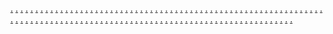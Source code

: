 <a href="https://65ed9305e5b46.site123.me/">.</a>
<a href="https://65ed9238666a3.site123.me/">.</a>
<a href="https://65ed9147a538d.site123.me/">.</a>
<a href="https://65ed72746c306.site123.me/">.</a>
<a href="https://65ed93c1d8275.site123.me/">.</a>
<a href="https://65ed930a524f0.site123.me/">.</a>
<a href="https://65ed923ee3dfc.site123.me/">.</a>
<a href="https://65ed914bd2a39.site123.me/">.</a>
<a href="https://65ed727774d5b.site123.me/">.</a>
<a href="https://65ed93bfa36ea.site123.me/">.</a>
<a href="https://65ed9306efa20.site123.me/">.</a>
<a href="https://65ed923a06d28.site123.me/">.</a>
<a href="https://65ed914953f45.site123.me/">.</a>
<a href="https://65ed727511ada.site123.me/">.</a>
<a href="https://65ed93c530a8e.site123.me/">.</a>
<a href="https://65ed930c8ed5f.site123.me/">.</a>
<a href="https://65ed923f90cec.site123.me/">.</a>
<a href="https://65ed914fa310c.site123.me/">.</a>
<a href="https://65ed72797a869.site123.me/">.</a>
<a href="https://65ed93bdaa081.site123.me/">.</a>
<a href="https://65ed9305c0910.site123.me/">.</a>
<a href="https://65ed9238e475b.site123.me/">.</a>
<a href="https://65ed9148aff9c.site123.me/">.</a>
<a href="https://65ed72746c92d.site123.me/">.</a>
<a href="https://65ed93c2d03f8.site123.me/">.</a>
<a href="https://65ed930a55137.site123.me/">.</a>
<a href="https://65ed9240448e6.site123.me/">.</a>
<a href="https://65ed91704c6ea.site123.me/">.</a>
<a href="https://65ed727836f16.site123.me/">.</a>
<a href="https://65ed93bff1372.site123.me/">.</a>
<a href="https://65ed9308ef086.site123.me/">.</a>
<a href="https://65ed923b402fb.site123.me/">.</a>
<a href="https://65ed914a3e9c6.site123.me/">.</a>
<a href="https://65ed7275b44d8.site123.me/">.</a>
<a href="https://65ed93c5a6bd1.site123.me/">.</a>
<a href="https://65ed930d1004a.site123.me/">.</a>
<a href="https://65ed9240a6207.site123.me/">.</a>
<a href="https://65ed91504b5e6.site123.me/">.</a>
<a href="https://65ed727b8e52f.site123.me/">.</a>
<a href="https://65ec56233ccb8.site123.me/">.</a>
<a href="https://65ed5a70c93e5.site123.me/">.</a>
<a href="https://65ed59ba3b860.site123.me/">.</a>
<a href="https://65ed5910a4f52.site123.me/">.</a>
<a href="https://65ed585af3eb0.site123.me/">.</a>
<a href="https://65ed57abd68d5.site123.me/">.</a>
<a href="https://65ed5a75d91ab.site123.me/">.</a>
<a href="https://65ed59c0b78c9.site123.me/">.</a>
<a href="https://65ed5914f25bc.site123.me/">.</a>
<a href="https://65ed585dcbfac.site123.me/">.</a>
<a href="https://65ed57b16f73b.site123.me/">.</a>
<a href="https://65ed5a72f1aa3.site123.me/">.</a>
<a href="https://65ed59bc16159.site123.me/">.</a>
<a href="https://65ed5912af051.site123.me/">.</a>
<a href="https://65ed585b50896.site123.me/">.</a>
<a href="https://65ed57ad35091.site123.me/">.</a>
<a href="https://65ed5a784444e.site123.me/">.</a>
<a href="https://65ed59c1f3206.site123.me/">.</a>
<a href="https://65ed59179d63f.site123.me/">.</a>
<a href="https://65ed5862019f5.site123.me/">.</a>
<a href="https://65ed57b39071c.site123.me/">.</a>
<a href="https://65ed5a719a3ee.site123.me/">.</a>
<a href="https://65ed59baeab90.site123.me/">.</a>
<a href="https://65ed591185a6a.site123.me/">.</a>
<a href="https://65ed585a61589.site123.me/">.</a>
<a href="https://65ed57ac7a2a1.site123.me/">.</a>
<a href="https://65ed5a77742b4.site123.me/">.</a>
<a href="https://65ed59c156bbe.site123.me/">.</a>
<a href="https://65ed5915acf09.site123.me/">.</a>
<a href="https://65ed585e7d4a3.site123.me/">.</a>
<a href="https://65ed57b2d9b37.site123.me/">.</a>
<a href="https://65ed5a73ec89c.site123.me/">.</a>
<a href="https://65ed59bd91a27.site123.me/">.</a>
<a href="https://65ed5913bf0e1.site123.me/">.</a>
<a href="https://65ed585c42eeb.site123.me/">.</a>
<a href="https://65ed57ade6bd8.site123.me/">.</a>
<a href="https://65ed5a7a4c5a6.site123.me/">.</a>
<a href="https://65ed59c277f3e.site123.me/">.</a>
<a href="https://65ed5918be380.site123.me/">.</a>
<a href="https://65ed5862532d9.site123.me/">.</a>
<a href="https://65ed57b3a22a3.site123.me/">.</a>
<a href="https://65ec20f60b02f.site123.me/">.</a>
<a href="https://65ec202b97ac7.site123.me/">.</a>
<a href="https://65ec1f6566933.site123.me/">.</a>
<a href="https://65ec1d098003b.site123.me/">.</a>
<a href="https://65ec1c23c9fdf.site123.me/">.</a>
<a href="https://65ec20fad0975.site123.me/">.</a>
<a href="https://65ec203174cf5.site123.me/">.</a>
<a href="https://65ec1f6a5c29b.site123.me/">.</a>
<a href="https://65ec1d0f6c9e9.site123.me/">.</a>
<a href="https://65ec1c2906f5e.site123.me/">.</a>
<a href="https://65ec20f7e585d.site123.me/">.</a>
<a href="https://65ec202d7fdec.site123.me/">.</a>
<a href="https://65ec1f675f488.site123.me/">.</a>
<a href="https://65ec1d0b47d15.site123.me/">.</a>
<a href="https://65ec1c2769711.site123.me/">.</a>
<a href="https://65ec20fe3268a.site123.me/">.</a>
<a href="https://65ec20334a33c.site123.me/">.</a>
<a href="https://65ec1f6d93536.site123.me/">.</a>
<a href="https://65ec1d11404b5.site123.me/">.</a>
<a href="https://65ec1c2aac30b.site123.me/">.</a>
<a href="https://65ec20f6b1090.site123.me/">.</a>
<a href="https://65ec202c883eb.site123.me/">.</a>
<a href="https://65ec1f66521f1.site123.me/">.</a>
<a href="https://65ec1d09d797a.site123.me/">.</a>
<a href="https://65ec1c2536de7.site123.me/">.</a>
<a href="https://65ec1721c65d4.site123.me/">.</a>
<a href="https://65ec2031e2408.site123.me/">.</a>
<a href="https://65ec1f6abbae4.site123.me/">.</a>
<a href="https://65ec1d0fc7640.site123.me/">.</a>
<a href="https://65ec1c2a1b12c.site123.me/">.</a>
<a href="https://65ec20f905271.site123.me/">.</a>
<a href="https://65ec202f33f65.site123.me/">.</a>
<a href="https://65ec1f6846eea.site123.me/">.</a>
<a href="https://65ec1d0e22f71.site123.me/">.</a>
<a href="https://65ec1c2767696.site123.me/">.</a>
<a href="https://65ec20fe7dfdb.site123.me/">.</a>
<a href="https://65ec2033ab04d.site123.me/">.</a>
<a href="https://65ec1f6e23e0b.site123.me/">.</a>
<a href="https://65ec1d117f467.site123.me/">.</a>
<a href="https://65ec1c2b8f40c.site123.me/">.</a>
